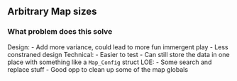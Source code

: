 ## Arbitrary Map sizes
### What problem does this solve
Design:
    - Add more variance, could lead to more fun immergent play
    - Less constraned design
Technical:
    - Easier to test
    - Can still store the data in one place with something like a `Map_Config` struct
LOE:
    - Some search and replace stuff
    - Good opp to clean up some of the map globals

